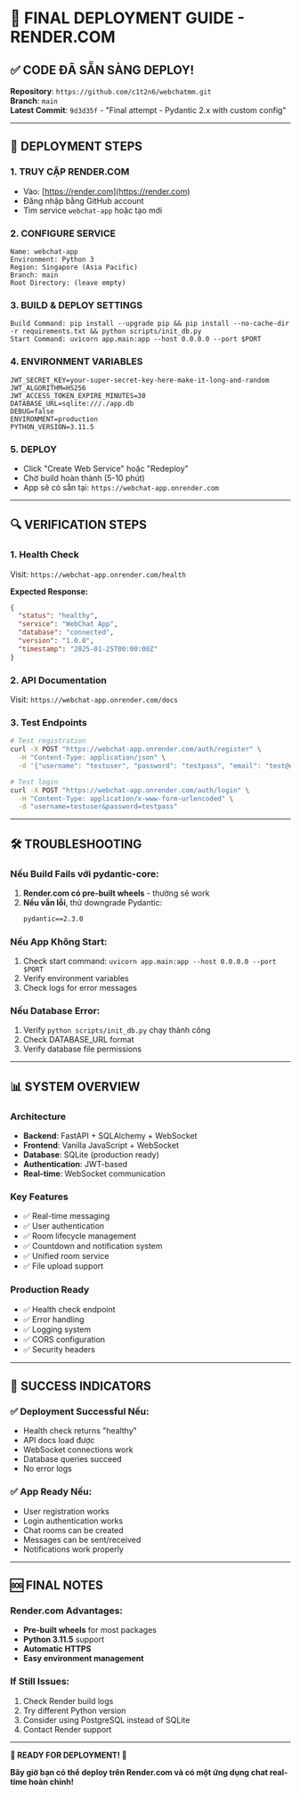 # 🚀 FINAL DEPLOYMENT GUIDE - RENDER.COM

## ✅ **CODE ĐÃ SẴN SÀNG DEPLOY!**

**Repository**: `https://github.com/c1t2n6/webchatmm.git`  
**Branch**: `main`  
**Latest Commit**: `9d3d35f` - "Final attempt - Pydantic 2.x with custom config"

---

## 🎯 **DEPLOYMENT STEPS**

### **1. TRUY CẬP RENDER.COM**
- Vào: [https://render.com](https://render.com)
- Đăng nhập bằng GitHub account
- Tìm service `webchat-app` hoặc tạo mới

### **2. CONFIGURE SERVICE**
```
Name: webchat-app
Environment: Python 3
Region: Singapore (Asia Pacific)
Branch: main
Root Directory: (leave empty)
```

### **3. BUILD & DEPLOY SETTINGS**
```
Build Command: pip install --upgrade pip && pip install --no-cache-dir -r requirements.txt && python scripts/init_db.py
Start Command: uvicorn app.main:app --host 0.0.0.0 --port $PORT
```

### **4. ENVIRONMENT VARIABLES**
```env
JWT_SECRET_KEY=your-super-secret-key-here-make-it-long-and-random
JWT_ALGORITHM=HS256
JWT_ACCESS_TOKEN_EXPIRE_MINUTES=30
DATABASE_URL=sqlite:///./app.db
DEBUG=false
ENVIRONMENT=production
PYTHON_VERSION=3.11.5
```

### **5. DEPLOY**
- Click "Create Web Service" hoặc "Redeploy"
- Chờ build hoàn thành (5-10 phút)
- App sẽ có sẵn tại: `https://webchat-app.onrender.com`

---

## 🔍 **VERIFICATION STEPS**

### **1. Health Check**
Visit: `https://webchat-app.onrender.com/health`

**Expected Response:**
```json
{
  "status": "healthy",
  "service": "WebChat App",
  "database": "connected",
  "version": "1.0.0",
  "timestamp": "2025-01-25T00:00:00Z"
}
```

### **2. API Documentation**
Visit: `https://webchat-app.onrender.com/docs`

### **3. Test Endpoints**
```bash
# Test registration
curl -X POST "https://webchat-app.onrender.com/auth/register" \
  -H "Content-Type: application/json" \
  -d '{"username": "testuser", "password": "testpass", "email": "test@example.com"}'

# Test login
curl -X POST "https://webchat-app.onrender.com/auth/login" \
  -H "Content-Type: application/x-www-form-urlencoded" \
  -d "username=testuser&password=testpass"
```

---

## 🛠️ **TROUBLESHOOTING**

### **Nếu Build Fails với pydantic-core:**
1. **Render.com có pre-built wheels** - thường sẽ work
2. **Nếu vẫn lỗi**, thử downgrade Pydantic:
   ```txt
   pydantic==2.3.0
   ```

### **Nếu App Không Start:**
1. Check start command: `uvicorn app.main:app --host 0.0.0.0 --port $PORT`
2. Verify environment variables
3. Check logs for error messages

### **Nếu Database Error:**
1. Verify `python scripts/init_db.py` chạy thành công
2. Check DATABASE_URL format
3. Verify database file permissions

---

## 📊 **SYSTEM OVERVIEW**

### **Architecture**
- **Backend**: FastAPI + SQLAlchemy + WebSocket
- **Frontend**: Vanilla JavaScript + WebSocket
- **Database**: SQLite (production ready)
- **Authentication**: JWT-based
- **Real-time**: WebSocket communication

### **Key Features**
- ✅ Real-time messaging
- ✅ User authentication
- ✅ Room lifecycle management
- ✅ Countdown and notification system
- ✅ Unified room service
- ✅ File upload support

### **Production Ready**
- ✅ Health check endpoint
- ✅ Error handling
- ✅ Logging system
- ✅ CORS configuration
- ✅ Security headers

---

## 🎉 **SUCCESS INDICATORS**

### **✅ Deployment Successful Nếu:**
- Health check returns "healthy"
- API docs load được
- WebSocket connections work
- Database queries succeed
- No error logs

### **✅ App Ready Nếu:**
- User registration works
- Login authentication works
- Chat rooms can be created
- Messages can be sent/received
- Notifications work properly

---

## 🆘 **FINAL NOTES**

### **Render.com Advantages:**
- **Pre-built wheels** for most packages
- **Python 3.11.5** support
- **Automatic HTTPS**
- **Easy environment management**

### **If Still Issues:**
1. Check Render build logs
2. Try different Python version
3. Consider using PostgreSQL instead of SQLite
4. Contact Render support

---

**🎊 READY FOR DEPLOYMENT! 🎊**

**Bây giờ bạn có thể deploy trên Render.com và có một ứng dụng chat real-time hoàn chỉnh!**
